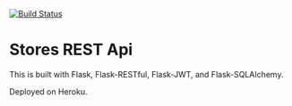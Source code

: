[![Build Status](https://travis-ci.com/ztjustin/flask_testing_api_course.svg?branch=main)](https://travis-ci.com/ztjustin/flask_testing_api_course)
# Stores REST Api

This is built with Flask, Flask-RESTful, Flask-JWT, and Flask-SQLAlchemy.

Deployed on Heroku.
